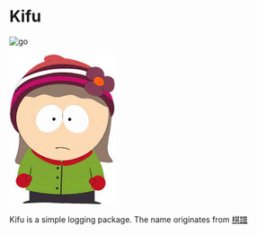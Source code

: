# Kifu

![go](https://github.com/hooligram/kifu/actions/workflows/go.yml/badge.svg)

![mascot](https://github.com/hooligram/kifu/blob/master/heidi.jpeg)

Kifu is a simple logging package. The name originates from [棋譜](https://en.wikipedia.org/wiki/Go_game_record)
